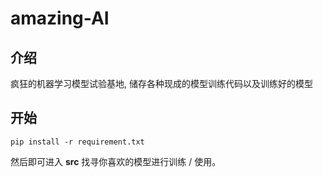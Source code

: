# amazing-AI

## 介绍

疯狂的机器学习模型试验基地, 储存各种现成的模型训练代码以及训练好的模型

## 开始

    pip install -r requirement.txt

然后即可进入 **src** 找寻你喜欢的模型进行训练 / 使用。

